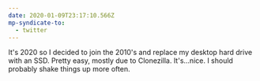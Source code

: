 ```yaml
---
date: 2020-01-09T23:17:10.566Z
mp-syndicate-to:
  - twitter
---
```


It's 2020 so I decided to join the 2010's and replace my desktop hard drive with an SSD. Pretty easy, mostly due to Clonezilla.    It's...nice. I should probably shake things up more often.
